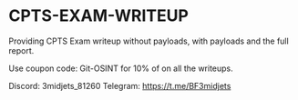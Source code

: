 # CPTS-EXAM-WRITEUP

Providing CPTS Exam writeup without payloads, with payloads and the full report.

Use coupon code: Git-OSINT for 10% of on all the writeups.

Discord: 3midjets_81260
Telegram: https://t.me/BF3midjets
